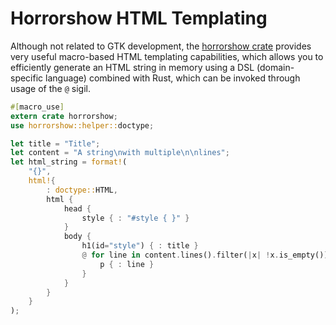 # Horrorshow HTML Templating

Although not related to GTK development, the [horrorshow crate](docs.rs/horrorshow/) provides
very useful macro-based HTML templating capabilities, which allows you to efficiently generate
an HTML string in memory using a DSL (domain-specific language) combined with Rust, which can
be invoked through usage of the `@` sigil.

```rust
#[macro_use]
extern crate horrorshow;
use horrorshow::helper::doctype;

let title = "Title";
let content = "A string\nwith multiple\n\nlines";
let html_string = format!(
    "{}",
    html!{
        : doctype::HTML,
        html {
            head {
                style { : "#style { }" }
            }
            body {
                h1(id="style") { : title }
                @ for line in content.lines().filter(|x| !x.is_empty()) {
                    p { : line }
                }
            }
        }
    }
);
```